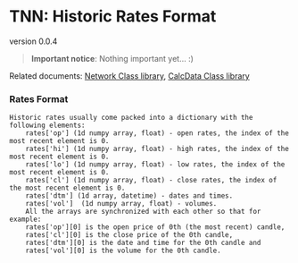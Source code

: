 TNN: Historic Rates Format 
==========================
version 0.0.4
    
> **Important notice**:
> Nothing important yet... :)   

Related documents: [Network Class library](README.md), [CalcData Class library](calcdata.md)   

### Rates Format ###

	Historic rates usually come packed into a dictionary with the following elements:
		rates['op'] (1d numpy array, float) - open rates, the index of the most recent element is 0.
		rates['hi'] (1d numpy array, float) - high rates, the index of the most recent element is 0.
		rates['lo'] (1d numpy array, float) - low rates, the index of the most recent element is 0.
		rates['cl'] (1d numpy array, float) - close rates, the index of the most recent element is 0.
		rates['dtm'] (1d array, datetime) - dates and times. 
		rates['vol']  (1d numpy array, float) - volumes.
		All the arrays are synchronized with each other so that for example:
		rates['op'][0] is the open price of 0th (the most recent) candle, 
		rates['cl'][0] is the close price of the 0th candle,
		rates['dtm'][0] is the date and time for the 0th candle and
		rates['vol'][0] is the volume for the 0th candle.

